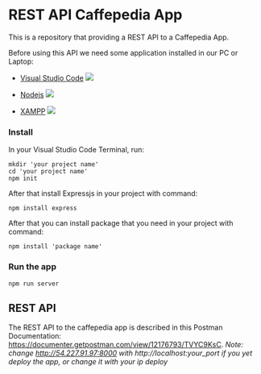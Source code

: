 # REST API Caffepedia App

This is a repository that providing a REST API to a Caffepedia App.

Before using this API we need some application installed in our PC or Laptop:
- [Visual Studio Code](https://code.visualstudio.com/)
![](https://code.visualstudio.com/assets/favicon.ico)
- [Nodejs](https://nodejs.org/en/)
![](https://miro.medium.com/max/2800/0*udqKV8dsTEnBeKRm.png)

- [XAMPP](https://www.apachefriends.org/index.html)
![](https://techinsidepc.com/wp-content/uploads/2020/01/Xampp_Download.png)

### Install
In your Visual Studio Code Terminal, run:

    mkdir 'your project name'
	cd 'your project name'
	npm init

After that install Expressjs in your project with command:

    npm install express

After that you can install package that you need in your project with command:

    npm install 'package name'

### Run the app

    npm run server

## REST API

The REST API to the caffepedia app is described in this Postman Documentation: <https://documenter.getpostman.com/view/12176793/TVYC9KsC>.
<i>Note: change http://54.227.91.97:8000 with http://localhost:your_port if you yet deploy the app, or change it with your ip deploy</i>


